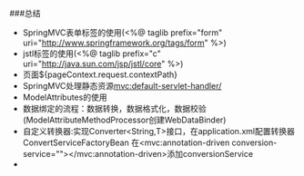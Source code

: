 ###总结
* SpringMVC表单标签的使用(<%@ taglib prefix="form" uri="http://www.springframework.org/tags/form" %>)
* jstl标签的使用(<%@ taglib prefix="c" uri="http://java.sun.com/jsp/jstl/core" %>)
* 页面${pageContext.request.contextPath}
* SpringMVC处理静态资源<mvc:default-servlet-handler/>
* ModelAttributes的使用
* 数据绑定的流程：数据转换，数据格式化，数据校验(ModelAttributeMethodProcessor创建WebDataBinder)
* 自定义转换器:实现Converter<String,T>接口，在application.xml配置转换器ConvertServiceFactoryBean
  在<mvc:annotation-driven conversion-service=""></mvc:annotation-driven>添加conversionService
*







